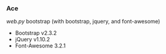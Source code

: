 ### Ace
_web.py_ bootstrap (with bootstrap, jquery, and font-awesome)

* Bootstrap v2.3.2
* jQuery v1.10.2
* Font-Awesome 3.2.1